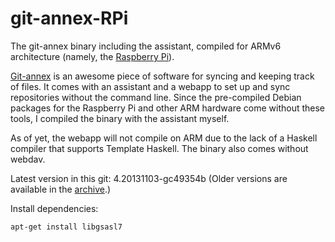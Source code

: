 git-annex-RPi
=============

The git-annex binary including the assistant, compiled for ARMv6 
architecture (namely, the [Raspberry Pi](http://www.raspberrypi.org/)). 

[Git-annex](http://git-annex.branchable.com/) is an awesome piece of 
software for syncing and keeping track of files. It comes with an assistant 
and a webapp to set up and sync repositories without the command line. Since 
the pre-compiled Debian packages for the Raspberry Pi and other ARM hardware 
come without these tools, I compiled the binary with the assistant myself. 

As of yet, the webapp will not compile on ARM due to the lack of a Haskell 
compiler that supports Template Haskell. The binary also comes without 
webdav. 

Latest version in this git: 4.20131103-gc49354b (Older versions are available in the [archive](https://github.com/tradloff/git-annex-RPi-archive).)

Install dependencies:

    apt-get install libgsasl7

